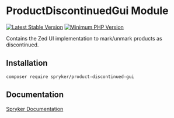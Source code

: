 # ProductDiscontinuedGui Module
[![Latest Stable Version](https://poser.pugx.org/spryker/product-discontinued-gui/v/stable.svg)](https://packagist.org/packages/spryker/product-discontinued-gui)
[![Minimum PHP Version](https://img.shields.io/badge/php-%3E%3D%208.3-8892BF.svg)](https://php.net/)

Contains the Zed UI implementation to mark/unmark products as discontinued.

## Installation

```
composer require spryker/product-discontinued-gui
```

## Documentation

[Spryker Documentation](https://docs.spryker.com)
